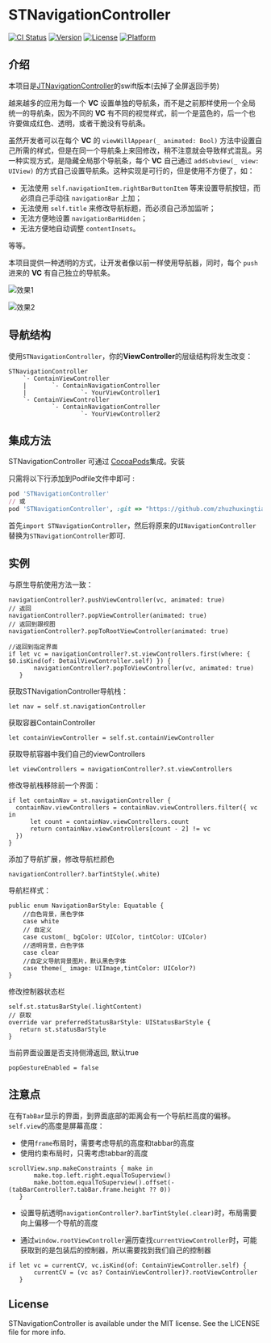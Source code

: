 # STNavigationController

[![CI Status](https://img.shields.io/travis/猪猪行天下/STNavigationController.svg?style=flat)](https://travis-ci.org/猪猪行天下/STNavigationController)
[![Version](https://img.shields.io/cocoapods/v/STNavigationController.svg?style=flat)](https://cocoapods.org/pods/STNavigationController)
[![License](https://img.shields.io/cocoapods/l/STNavigationController.svg?style=flat)](https://cocoapods.org/pods/STNavigationController)
[![Platform](https://img.shields.io/cocoapods/p/STNavigationController.svg?style=flat)](https://cocoapods.org/pods/STNavigationController)

## 介绍

本项目是[JTNavigationController](https://github.com/ikanam/JTNavigationController)的swift版本(去掉了全屏返回手势)

越来越多的应用为每一个 **VC** 设置单独的导航条，而不是之前那样使用一个全局统一的导航条，因为不同的 **VC** 有不同的视觉样式，前一个是蓝色的，后一个也许要做成红色、透明，或者干脆没有导航条。

虽然开发者可以在每个 **VC** 的 `viewWillAppear(_ animated: Bool)` 方法中设置自己所需的样式，但是在同一个导航条上来回修改，稍不注意就会导致样式混乱。另一种实现方式，是隐藏全局那个导航条，每个 **VC** 自己通过 `addSubview(_ view: UIView)` 的方式自己设置导航条。这种实现是可行的，但是使用不方便了，如：
- 无法使用 `self.navigationItem.rightBarButtonItem` 等来设置导航按钮，而必须自己手动往 `navigationBar` 上加；
- 无法使用 `self.title` 来修改导航标题，而必须自己添加监听；
- 无法方便地设置 `navigationBarHidden`；
- 无法方便地自动调整 `contentInsets`。

等等。

本项目提供一种透明的方式，让开发者像以前一样使用导航器，同时，每个 `push` 进来的 **VC** 有自己独立的导航条。

![效果1](./ScreenShot/1.png)

![效果2](./ScreenShot/2.png)

## 导航结构

使用`STNavigationController`，你的**ViewController**的层级结构将发生改变：

```
STNavigationController
    `- ContainViewController
    |       `- ContainNavigationController
    |               `- YourViewController1
    `- ContainViewController
            `- ContainNavigationController
                    `- YourViewController2
```

## 集成方法

STNavigationController 可通过 [CocoaPods](https://cocoapods.org)集成。安装

只需将以下行添加到Podfile文件中即可 :

```ruby
pod 'STNavigationController'
// 或
pod 'STNavigationController', :git => "https://github.com/zhuzhuxingtianxia/STNavigationController.git"

```
首先`import STNavigationController`，然后将原来的`UINavigationController`替换为`STNavigationController`即可.

## 实例

与原生导航使用方法一致：
```
navigationController?.pushViewController(vc, animated: true)
// 返回
navigationController?.popViewController(animated: true)
// 返回到跟视图
navigationController?.popToRootViewController(animated: true)

//返回到指定界面
if let vc = navigationController?.st.viewControllers.first(where: { $0.isKind(of: DetailViewController.self) }) {
       navigationController?.popToViewController(vc, animated: true)
   }

```
获取STNavigationController导航栈：
```
let nav = self.st.navigationController
```
获取容器ContainController
```
let containViewController = self.st.containViewController
```
获取导航容器中我们自己的viewControllers
```
let viewControllers = navigationController?.st.viewControllers
```

修改导航栈移除前一个界面：
```
if let containNav = st.navigationController {
  containNav.viewControllers = containNav.viewControllers.filter({ vc in
      let count = containNav.viewControllers.count
      return containNav.viewControllers[count - 2] != vc
  })
}
```

添加了导航扩展，修改导航栏颜色
```
navigationController?.barTintStyle(.white)
```
导航栏样式：
```
public enum NavigationBarStyle: Equatable {
    //白色背景，黑色字体
    case white
    // 自定义
    case custom(_ bgColor: UIColor, tintColor: UIColor)
    //透明背景，白色字体
    case clear
    //自定义导航背景图片，默认黑色字体
    case theme(_ image: UIImage,tintColor: UIColor?)
}
```
修改控制器状态栏
```
self.st.statusBarStyle(.lightContent)
// 获取
override var preferredStatusBarStyle: UIStatusBarStyle {
   return st.statusBarStyle
}
```
当前界面设置是否支持侧滑返回, 默认true
```
popGestureEnabled = false
```

## 注意点
在有`TabBar`显示的界面，到界面底部的距离会有一个导航栏高度的偏移。
`self.view`的高度是屏幕高度：

* 使用`frame`布局时，需要考虑导航的高度和tabbar的高度
* 使用约束布局时，只需考虑tabbar的高度

```
scrollView.snp.makeConstraints { make in
       make.top.left.right.equalToSuperview()
       make.bottom.equalToSuperview().offset(-(tabBarController?.tabBar.frame.height ?? 0))
   }
```

* 设置导航透明`navigationController?.barTintStyle(.clear)`时，布局需要向上偏移一个导航的高度

* 通过`window.rootViewController`遍历查找`currentViewController`时，可能获取到的是包装后的控制器，所以需要找到我们自己的控制器
```
if let vc = currentCV, vc.isKind(of: ContainViewController.self) {
       currentCV = (vc as? ContainViewController)?.rootViewController
   }
```

## License

STNavigationController is available under the MIT license. See the LICENSE file for more info.


